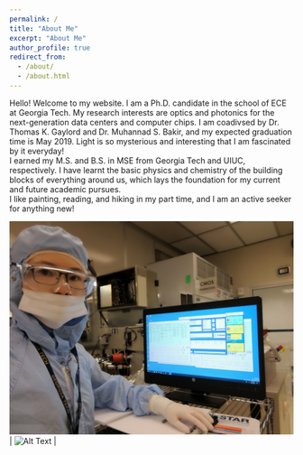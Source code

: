 ```yaml
---
permalink: /
title: "About Me"
excerpt: "About Me"
author_profile: true
redirect_from: 
  - /about/
  - /about.html
---
```


Hello! Welcome to my website. I am a Ph.D. candidate in the school of ECE at Georgia Tech. My research interests are optics and photonics for the next-generation data centers and computer chips. I am coadivsed by Dr. Thomas K. Gaylord and Dr. Muhannad S. Bakir, and my expected graduation time is May 2019. Light is so mysterious and interesting that I am fascinated by it everyday!<br/>
I earned my M.S. and B.S. in MSE from Georgia Tech and UIUC, respectively. I have learnt the basic physics and chemistry of the building blocks of everything around us, which lays the foundation for my current and future academic pursues. <br/>
I like painting, reading, and hiking in my part time, and I am an active seeker for anything new!


![Alt Text](https://github.com/congshanwan/congshanwan.github.io/raw/master/images/fig_tystar.jpg)  |  ![Alt Text](https://github.com/congshanwan/congshanwan.github.io/raw/master/images/fig_JEOL.jpg) |
